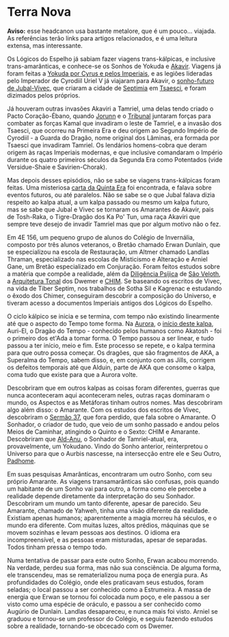 # Terra Nova

**Aviso:** esse headcanon usa bastante metalore, que é um pouco... viajada. As referências terão links para artigos relacionados, e é uma leitura extensa, mas interessante. 

Os Lógicos do Espelho já sabiam fazer viagens trans-kálpicas, e inclusive trans-amarânticas, e conhece-se os Sonhos de Yokuda e [Akavir](https://en.uesp.net/wiki/Lore:Akavir). Viagens já foram feitas a [Yokuda por Cyrus e pelos Imperiais](https://www.imperial-library.info/content/tiber-septim%E2%80%99s-sword-meeting-cyrus-restless), e as legiões lideradas pelo Imperador de Cyrodiil Uriel V já viajaram para Akavir, o [sonho-futuro de Jubal-Vivec](http://c0da.es), que criaram a cidade de [Septimia](https://en.uesp.net/wiki/Lore:Septimia) em [Tsaesci](https://en.uesp.net/wiki/Lore:Tsaesci_(place)), e foram dizimados pelos próprios. 

Já houveram outras invasões Akaviri a Tamriel, uma delas tendo criado o Pacto Coração-Ébano, quando [Jorunn](https://en.uesp.net/wiki/Lore:Jorunn) e o [Tribunal](https://en.uesp.net/wiki/Lore:Gods_T#Tribunal) juntaram forças para combater as forças Kamal que invadiram o leste de Tamriel, e a invasão dos Tsaesci, que ocorreu na Primeira Era e deu origem ao Segundo Império de Cyrodiil - a Guarda do Dragão, nome original dos Lâminas, era formada por Tsaesci que invadiram Tamriel. Os lendários homens-cobra que deram origem às raças Imperiais modernas, e que inclusive comandaram o Império durante os quatro primeiros séculos da Segunda Era como Potentados (vide Versidue-Shaie e Savirien-Chorak).

Mas depois desses episódios, não se sabe se viagens trans-kálpicas foram feitas. Uma misteriosa [carta da Quinta Era](https://www.c0da.es/t/loveletter) foi encontrada, e falava sobre eventos futuros, ou até paralelos. Não se sabe se o que Jubal falava dizia respeito ao kalpa atual, a um kalpa passado ou mesmo um kalpa futuro, mas se sabe que Jubal e Vivec se tornaram os Amarantes de Akavir, pais de Tosh-Raka, o Tigre-Dragão dos Ka Po' Tun, uma raça Akaviri que sempre teve desejo de invadir Tamriel mas que por algum motivo não o fez. 

Em 4E 156, um pequeno grupo de alunos do Colégio de Invernália, composto por três alunos veteranos, o Bretão chamado Erwan Dunlain, que se especializou na escola de Restauração, um Altmer chamado Landlas Thraman, especializado nas escolas de Misticismo e Alteração e Arniel Gane, um Bretão especializado em Conjuração. Foram feitos estudos sobre a matéria que compõe a realidade, além da [Diligência Psíjica](https://pt.uesp.net/wiki/Lore:Dilig%C3%AAncia_Ps%C3%ADjica) de [São Veloth](https://pt.uesp.net/wiki/Lore:Veloth), a [Arquitetura Tonal](https://en.uesp.net/wiki/Lore:Tonal_Architecture) dos Dwemer e [CHIM](https://en.uesp.net/wiki/Lore:CHIM). Se baseando os escritos de Vivec, na vida de Tiber Septim, nos trabalhos de Sotha Sil e Kagrenac e estudando o êxodo dos Chimer, conseguiram descobrir a composição do Universo, e tiveram acesso a documentos Imperiais antigos dos Lógicos do Espelho. 

O ciclo kálpico se inicia e se termina, com tempo não existindo linearmente até que o aspecto do Tempo tome forma. Na [Aurora](https://pt.uesp.net/wiki/Lore:O_Monomito), o [início deste kalpa](https://pt.uesp.net/wiki/Lore:O_Anuado_Comentado), Auri-El, o Dragão do Tempo - conhecido pelos humanos como Akatosh - foi o primeiro dos et'Ada a tomar forma. O Tempo passou a ser linear, e tudo passou a ter início, meio e fim. Este processo se repete, e o kalpa termina para que outro possa começar. Os dragões, que são fragmentos de AKA, a Superalma do Tempo, sabem disso, e, em conjunto com as Jills, corrigem os defeitos temporais até que Alduin, parte de AKA que consome o kalpa, coma tudo que existe para que a Aurora volte. 

Descobriram que em outros kalpas as coisas foram diferentes, guerras que nunca aconteceram aqui aconteceram neles, outras raças dominaram o mundo, os Aspectos e as Metáforas tinham outros nomes. Mas descobriram algo além disso: o Amarante. Com os estudos dos escritos de Vivec, descobriram o [Sermão 37](https://pt.uesp.net/wiki/Lore:36_Li%C3%A7%C3%B5es_de_Vivec,_Serm%C3%A3o_37), que fora perdido, que fala sobre o Amarante. O Sonhador, o criador de tudo, que veio de um sonho passado e andou pelos Meios de Caminhar, atingindo o Quinto e o Sexto: CHIM e Amarante. Descobriram que [Ald-Anu](https://en.uesp.net/wiki/Lore:Anu), o Sonhador de Tamriel-atual, era, provavelmente, um Yokudano. Vindo do Sonho anterior, reinterpretou o Universo para que o Aurbis nascesse, na intersecção entre ele e Seu Outro, [Padhome](https://en.uesp.net/wiki/Lore:Padomay). 

Em suas pesquisas Amarânticas, encontraram um outro Sonho, com seu próprio Amarante. As viagens transamarânticas são confusas, pois quando um habitante de um Sonho vai para outro, a forma como ele percebe a realidade depende diretamente da interpretação do seu Sonhador. Descobriram um mundo um tanto diferente, apesar de parecido. Seu Amarante, chamado de Yahweh, tinha uma visão diferente da realidade. Existiam apenas humanos; aparentemente a magia morreu há séculos, e o mundo era diferente. Com muitas luzes, altos prédios, máquinas que se movem sozinhas e levam pessoas aos destinos. O idioma era incompreensível, e as pessoas eram misturadas, apesar de separadas. Todos tinham pressa o tempo todo. 

Numa tentativa de passar para este outro Sonho, Erwan acabou morrendo. Na verdade, perdeu sua forma, mas não sua consciência. De alguma forma, ele transcendeu, mas se rematerializou numa poça de energia pura. As profundidades do Colégio, onde eles praticavam seus estudos, foram seladas; o local passou a ser conhecido como a Estrumeira. A massa de energia que Erwan se tornou foi colocada num poço, e ele passou a ser visto como uma espécie de oráculo, e passou a ser conhecido como Augúrio de Dunlain. Landlas desapareceu, e nunca mais foi visto. Arniel se graduou e tornou-se um professor do Colégio, e seguiu fazendo estudos sobre a realidade, tornando-se obcecado com os Dwemer. 